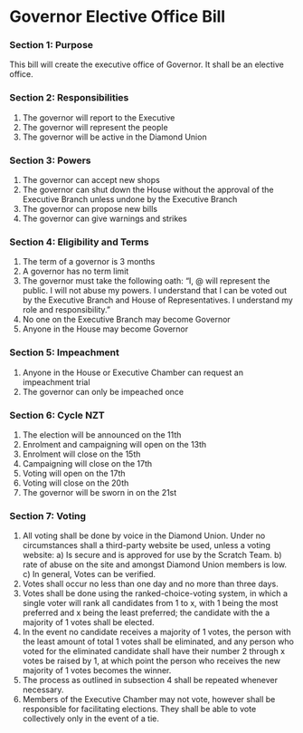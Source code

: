 # Governor Elective Office Bill

### Section 1: Purpose
This bill will create the executive office of Governor. It shall be an elective office.

### Section 2: Responsibilities
1) The governor will report to the Executive
2) The governor will represent the people
3) The governor will be active in the Diamond Union

### Section 3: Powers
1) The governor can accept new shops
2) The governor can shut down the House without the approval of the Executive Branch unless undone by the Executive Branch
3) The governor can propose new bills
4) The governor can give warnings and strikes

### Section 4: Eligibility and Terms
1) The term of a governor is 3 months
2) A governor has no term limit
3) The governor must take the following oath: “I, @<username> will represent the public. I will not abuse my powers. I understand that I can be voted out by the Executive Branch and House of Representatives. I understand my role and responsibility.”
4) No one on the Executive Branch may become Governor
5) Anyone in the House may become Governor

### Section 5: Impeachment
1) Anyone in the House or Executive Chamber can request an impeachment trial
2) The governor can only be impeached once

### Section 6: Cycle NZT
1) The election will be announced on the 11th
2) Enrolment and campaigning will open on the 13th
3) Enrolment will close on the 15th
4) Campaigning will close on the 17th
5) Voting will open on the 17th
6) Voting will close on the 20th
7) The governor will be sworn in on the 21st

### Section 7: Voting
1) All voting shall be done by voice in the Diamond Union. Under no circumstances shall a third-party website be used, unless a voting website:
a) Is secure and is approved for use by the Scratch Team.
b) rate of abuse on the site and amongst Diamond Union members is low.
c) In general, Votes can be verified.
2) Votes shall occur no less than one day and no more than three days. 
3) Votes shall be done using the ranked-choice-voting system, in which a single voter will rank all candidates from 1 to x, with 1 being the most preferred and x being the least preferred; the candidate with the a majority of 1 votes shall be elected. 
4) In the event no candidate receives a majority of 1 votes, the person with the least amount of total 1 votes shall be eliminated, and any person who voted for the eliminated candidate shall have their number 2 through x votes be raised by 1, at which point the person who receives the new majority of 1 votes becomes the winner. 
5) The process as outlined in subsection 4 shall be repeated whenever necessary. 
6) Members of the Executive Chamber may not vote, however shall be responsible for facilitating elections. They shall be able to vote collectively only in the event of a tie.
